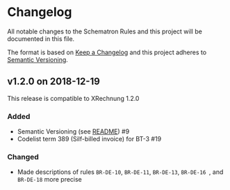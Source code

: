 # Changelog

All notable changes to the Schematron Rules and this project will be documented in this file.

The format is based on [Keep a Changelog](https://keepachangelog.com/en/1.0.0/)
and this project adheres to [Semantic Versioning](https://semver.org/spec/v2.0.0.html).


## v1.2.0 on 2018-12-19

This release is compatible to XRechnung 1.2.0

### Added

- Semantic Versioning (see [README](README.md)) #9
- Codelist term 389 (Silf-billed invoice) for BT-3 #19

### Changed

- Made descriptions of rules `BR-DE-10`, `BR-DE-11`, `BR-DE-13`, `BR-DE-16 `, and `BR-DE-18` more precise
